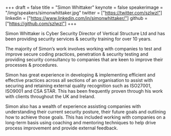 +++
draft = false
title = "Simon Whittaker"
keynote = false
speakerimage = "/img/speakers/simonwhittaker.jpg"
twitter = ["https://twitter.com/szlwzl"]
linkedin = ["https://www.linkedin.com/in/simonwhittaker/"]
github = ["https://github.com/szlwzl"]
+++

Simon Whittaker is Cyber Security Director of Vertical Structure Ltd and has been providing security services & security training for over 10 years.

The majority of Simon’s work involves working with companies to test and improve secure coding practices, penetration & security testing and providing security consultancy to companies that are keen to improve their processes & procedures.

Simon has great experience in developing & implementing efficient and effective practices across all sections of an organisation to assist with securing and retaining external quality recognition such as ISO27001, ISO9001 and CSA STAR. This has been frequently proven through his work with clients throughout the UK and Ireland.

Simon also has a wealth of experience assisting companies with understanding their current security posture, their future goals and outlining how to achieve those goals. This has included working with companies on a long-term basis using coaching and mentoring techniques to help drive process improvement and provide external feedback.